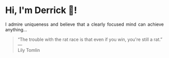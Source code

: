 # Hi, I'm Derrick 👋!
<p align="justify">I admire uniqueness and believe that a clearly focused mind can achieve anything...</p> 
<!-- #quote-start -->
<blockquote>&ldquo;The trouble with the rat race is that even if you win, you're still a rat.&rdquo; &mdash; <footer>Lily Tomlin</footer></blockquote>
<!-- #quote-end -->
